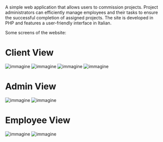 A simple web application that allows users to commission projects. Project administrators can efficiently manage employees and their tasks to ensure the successful completion of assigned projects. The site is developed in PHP and features a user-friendly interface in Italian.

Some screens of the website:

# Client View
![immagine](https://github.com/user-attachments/assets/c81872f7-c19f-49cf-a230-0d4228b19c12)
![immagine](https://github.com/user-attachments/assets/a2882251-289c-41b6-920b-f9d440f3ea7c)
![immagine](https://github.com/user-attachments/assets/39d8de95-8f82-4edd-a6f9-5d01d249a08d)
![immagine](https://github.com/user-attachments/assets/f426d659-2d70-4cb9-8f3f-2ee910f70357)

# Admin View
![immagine](https://github.com/user-attachments/assets/17ceb550-4aed-4040-bd1e-b6a079f57b23)
![immagine](https://github.com/user-attachments/assets/9eec4449-f4b5-4c67-9e0c-9575e93ded05)

# Employee View
![immagine](https://github.com/user-attachments/assets/a4093c38-d599-4354-8d07-df520aacf303)
![immagine](https://github.com/user-attachments/assets/eaadf61c-9acd-49ff-b111-1c61b8c99aa4)
